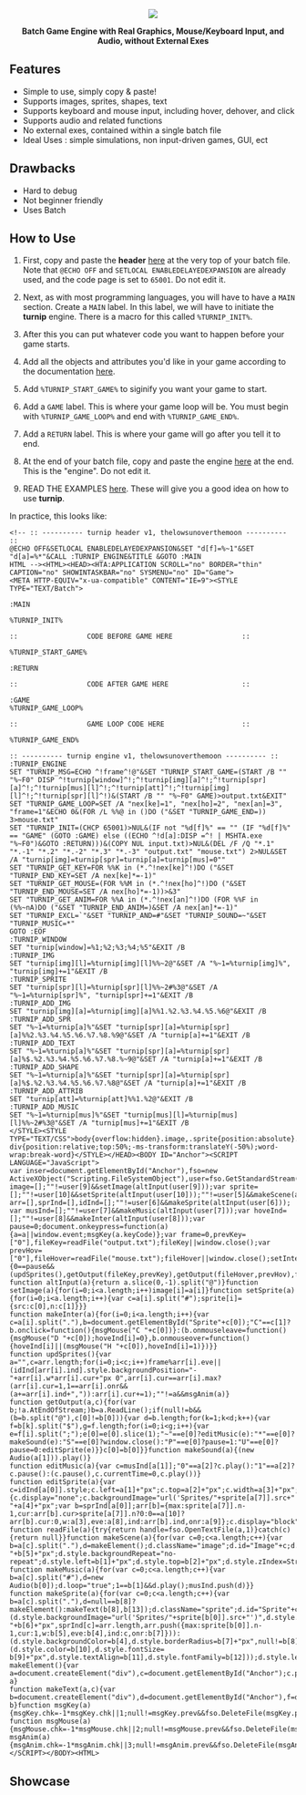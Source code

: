 <p align="center">
  <img src="https://i.imgur.com/uDJ4fuE.png">
</p>
<p align="center">
  <b>Batch Game Engine with Real Graphics, Mouse/Keyboard Input, and Audio, without External Exes</b>
</p>

## Features

* Simple to use, simply copy & paste!
* Supports images, sprites, shapes, text
* Supports keyboard and mouse input, including hover, dehover, and click
* Supports audio and related functions
* No external exes, contained within a single batch file
* Ideal Uses : simple simulations, non input-driven games, GUI, ect

## Drawbacks

* Hard to debug
* Not beginner friendly
* Uses Batch

## How to Use

1. First, copy and paste the **header** [here](src/header.bat) at the very top of your batch file. Note that ```@ECHO OFF``` and ```SETLOCAL ENABLEDELAYEDEXPANSION``` are already used, and the code page is set to ```65001```. Do not edit it.

2. Next, as with most programming languages, you will have to have a ```MAIN``` section. Create a ```MAIN``` label. In this label, we will have to initiate the **turnip** engine. There is a macro for this called ```%TURNIP_INIT%```.

3. After this you can put whatever code you want to happen before your game starts.

4. Add all the objects and attributes you'd like in your game according to the documentation [here](doc/doc).

5. Add ```%TURNIP_START_GAME%``` to siginify you want your game to start.

6. Add a ```GAME``` label. This is where your game loop will be. You must begin with ```%TURNIP_GAME_LOOP%``` and end with ```%TURNIP_GAME_END%```.

7. Add a ```RETURN``` label. This is where your game will go after you tell it to end.

8. At the end of your batch file, copy and paste the engine [here](src/engine.bat) at the end. This is the "engine". Do not edit it.

9. READ THE EXAMPLES [here](src/engine.bat). These will give you a good idea on how to use **turnip**.

In practice, this looks like:

```Batch
<!-- :: ---------- turnip header v1, thelowsunoverthemoon ---------- ::
@ECHO OFF&SETLOCAL ENABLEDELAYEDEXPANSION&SET "d[f]=%~1"&SET "d[a]=%*"&CALL :TURNIP_ENGINE&TITLE &GOTO :MAIN
HTML --><HTML><HEAD><HTA:APPLICATION SCROLL="no" BORDER="thin" CAPTION="no" SHOWINTASKBAR="no" SYSMENU="no" ID="Game">
<META HTTP-EQUIV="x-ua-compatible" CONTENT="IE=9"><STYLE TYPE="TEXT/Batch">

:MAIN

%TURNIP_INIT%

::                 CODE BEFORE GAME HERE                 ::

%TURNIP_START_GAME%

:RETURN

::                 CODE AFTER GAME HERE                  ::

:GAME
%TURNIP_GAME_LOOP%

::                 GAME LOOP CODE HERE                   ::

%TURNIP_GAME_END%

:: ---------- turnip engine v1, thelowsunoverthemoon ---------- ::
:TURNIP_ENGINE
SET "TURNIP_MSG=ECHO ^!frame^!@"&SET "TURNIP_START_GAME=(START /B "" "%~F0" DISP ^!turnip[window]^!;^!turnip[img][a]^!;^!turnip[spr][a]^!;^!turnip[mus][l]^!;^!turnip[att]^!;^!turnip[img][l]^!;^!turnip[spr][l]^!)&(START /B "" "%~F0" GAME)>output.txt&EXIT"
SET "TURNIP_GAME_LOOP=SET /A "nex[ke]=1", "nex[ho]=2", "nex[an]=3", "frame=1"&ECHO 0&(FOR /L %%@ in ()DO ("&SET "TURNIP_GAME_END=)) 3>mouse.txt"
SET "TURNIP_INIT=(CHCP 65001)>NUL&(IF not "%d[f]%" == "" (IF "%d[f]%" == "GAME" (GOTO :GAME) else ((ECHO ^!d[a]:DISP =^! | MSHTA.exe "%~F0")&GOTO :RETURN)))&(COPY NUL input.txt)>NUL&(DEL /F /Q "*.1" "*.-1" "*.2" "*.-2" "*.3" "*.-3" "output.txt" "mouse.txt") 2>NUL&SET /A "turnip[img]=turnip[spr]=turnip[a]=turnip[mus]=0""
SET "TURNIP_GET_KEY=FOR %%K in (*.^!nex[ke]^!)DO ("&SET "TURNIP_END_KEY=SET /A nex[ke]*=-1)"
SET "TURNIP_GET_MOUSE=(FOR %%M in (*.^!nex[ho]^!)DO ("&SET "TURNIP_END_MOUSE=SET /A nex[ho]*=-1))>&3"
SET "TURNIP_GET_ANIM=FOR %%A in (*.^!nex[an]^!)DO (FOR %%F in (%%~nA)DO ("&SET "TURNIP_END_ANIM=)&SET /A nex[an]*=-1)"
SET "TURNIP_EXCL=`"&SET "TURNIP_AND=#"&SET "TURNIP_SOUND=~"&SET "TURNIP_MUSIC=*"
GOTO :EOF
:TURNIP_WINDOW
SET "turnip[window]=%1;%2;%3;%4;%5"&EXIT /B
:TURNIP_IMG
SET "turnip[img][l]=%turnip[img][l]%%~2@"&SET /A "%~1=%turnip[img]%", "turnip[img]+=1"&EXIT /B
:TURNIP_SPRITE
SET "turnip[spr][l]=%turnip[spr][l]%%~2#%3@"&SET /A "%~1=%turnip[spr]%", "turnip[spr]+=1"&EXIT /B
:TURNIP_ADD_IMG
SET "turnip[img][a]=%turnip[img][a]%%1.%2.%3.%4.%5.%6@"&EXIT /B
:TURNIP_ADD_SPR
SET "%~1=%turnip[a]%"&SET "turnip[spr][a]=%turnip[spr][a]%%2.%3.%4.%5.%6.%7.%8.%9@"&SET /A "turnip[a]+=1"&EXIT /B
:TURNIP_ADD_TEXT
SET "%~1=%turnip[a]%"&SET "turnip[spr][a]=%turnip[spr][a]%$.%2.%3.%4.%5.%6.%7.%8.%~9@"&SET /A "turnip[a]+=1"&EXIT /B
:TURNIP_ADD_SHAPE
SET "%~1=%turnip[a]%"&SET "turnip[spr][a]=%turnip[spr][a]%$.%2.%3.%4.%5.%6.%7.%8@"&SET /A "turnip[a]+=1"&EXIT /B
:TURNIP_ADD_ATTRIB
SET "turnip[att]=%turnip[att]%%1.%2@"&EXIT /B
:TURNIP_ADD_MUSIC
SET "%~1=%turnip[mus]%"&SET "turnip[mus][l]=%turnip[mus][l]%%~2#%3@"&SET /A "turnip[mus]+=1"&EXIT /B
</STYLE><STYLE TYPE="TEXT/CSS">body{overflow:hidden}.image,.sprite{position:absolute}.sprite div{position:relative;top:50%;-ms-transform:translateY(-50%);word-wrap:break-word}</STYLE></HEAD><BODY ID="Anchor"><SCRIPT LANGUAGE="JavaScript">
var inser=document.getElementById("Anchor"),fso=new ActiveXObject("Scripting.FileSystemObject"),user=fso.GetStandardStream(0).ReadLine().split(";");document.getElementById("Anchor").style.background=user[0];window.resizeTo(user[1],user[2]);window.moveTo(user[3],user[4]);var image=[];""!=user[9]&&setImage(altInput(user[9]));var sprite=[];""!=user[10]&&setSprite(altInput(user[10]));""!=user[5]&&makeScene(altInput(user[5]));var arr=[],sprInd=[],idInd=[];""!=user[6]&&makeSprite(altInput(user[6]));
var musInd=[];""!=user[7]&&makeMusic(altInput(user[7]));var hoveInd=[];""!=user[8]&&makeInter(altInput(user[8]));var pause=0;document.onkeypress=function(a){a=a||window.event;msgKey(a.keyCode)};var frame=0,prevKey=["0"],fileKey=readFile("output.txt");fileKey||window.close();var prevHov=["0"],fileHover=readFile("mouse.txt");fileHover||window.close();setInterval(function(){0==pause&&(updSprites(),getOutput(fileKey,prevKey),getOutput(fileHover,prevHov),frame++)},2);
function altInput(a){return a.slice(0,-1).split("@")}function setImage(a){for(i=0;i<a.length;i++)image[i]=a[i]}function setSprite(a){for(i=0;i<a.length;i++){var c=a[i].split("#");sprite[i]={src:c[0],n:c[1]}}}
function makeInter(a){for(i=0;i<a.length;i++){var c=a[i].split("."),b=document.getElementById("Sprite"+c[0]);"C"==c[1]?b.onclick=function(){msgMouse("C "+c[0])}:(b.onmouseleave=function(){msgMouse("D "+c[0]);hoveInd[i]=0},b.onmouseover=function(){hoveInd[i]||(msgMouse("H "+c[0]),hoveInd[i]=1)})}}
function updSprites(){var a="",c=arr.length;for(i=0;i<c;i++)frame%arr[i].eve||(idInd[arr[i].ind].style.backgroundPosition="-"+arr[i].w*arr[i].cur+"px 0",arr[i].cur==arr[i].max?(arr[i].cur=1,1==arr[i].onr&&(a+=arr[i].ind+",")):arr[i].cur+=1);""!=a&&msgAnim(a)}
function getOutput(a,c){for(var b;!a.AtEndOfStream;)b=a.ReadLine();if(null!=b&&(b=b.split("@"),c[0]!=b[0])){var d=b.length;for(k=1;k<d;k++){var f=b[k].split("$"),g=f.length;for(i=0;i<g;i++){var e=f[i].split(";");e[0]=e[0].slice(1);"~"==e[0]?editMusic(e):"*"==e[0]?makeSound(e):"S"==e[0]?window.close():"P"==e[0]?pause=1:"U"==e[0]?pause=0:editSprite(e)}}c[0]=b[0]}}function makeSound(a){(new Audio(a[1])).play()}
function editMusic(a){var c=musInd[a[1]];"0"==a[2]?c.play():"1"==a[2]?c.pause():(c.pause(),c.currentTime=0,c.play())}
function editSprite(a){var c=idInd[a[0]].style;c.left=a[1]+"px";c.top=a[2]+"px";c.width=a[3]+"px";c.height=a[4]+"px";c.msTransform=a[5];c.backgroundColor=a[6];if(null!=a[7]){c.display="none";c.backgroundImage="url('Sprites/"+sprite[a[7]].src+"')";c.backgroundSize=a[3]*sprite[a[7]].n+"px "+a[4]+"px";var b=sprInd[a[0]];arr[b]={max:sprite[a[7]].n-1,cur:arr[b].cur>sprite[a[7]].n?0:0==a[10]?arr[b].cur:0,w:a[3],eve:a[8],ind:arr[b].ind,onr:a[9]};c.display="block"}}
function readFile(a){try{return handle=fso.OpenTextFile(a,1)}catch(c){return null}}function makeScene(a){for(var c=0;c<a.length;c++){var b=a[c].split("."),d=makeElement();d.className="image";d.id="Image"+c;d.style.backgroundImage="url('Sprites/"+image[b[0]]+"')";d.style.backgroundSize=b[4]+"px "+b[5]+"px";d.style.backgroundRepeat="no-repeat";d.style.left=b[1]+"px";d.style.top=b[2]+"px";d.style.zIndex=String(b[3]);d.style.width=b[4]+"px";d.style.height=b[5]+"px"}}
function makeMusic(a){for(var c=0;c<a.length;c++){var b=a[c].split("#"),d=new Audio(b[0]);d.loop="true";1==b[1]&&d.play();musInd.push(d)}}
function makeSprite(a){for(var c=0;c<a.length;c++){var b=a[c].split("."),d=null==b[8]?makeElement():makeText(b[8],b[13]);d.className="sprite";d.id="Sprite"+c;idInd.push(d);"$"!=b[0]?(d.style.backgroundImage="url('Sprites/"+sprite[b[0]].src+"')",d.style.backgroundSize=b[5]*sprite[b[0]].n+"px "+b[6]+"px",sprInd[c]=arr.length,arr.push({max:sprite[b[0]].n-1,cur:1,w:b[5],eve:b[4],ind:c,onr:b[7]})):(d.style.backgroundColor=b[4],d.style.borderRadius=b[7]+"px",null!=b[8]&&(d.style.color=b[10],d.style.fontSize=
b[9]+"px",d.style.textAlign=b[11],d.style.fontFamily=b[12]));d.style.left=b[1]+"px";d.style.top=b[2]+"px";d.style.zIndex=String(b[3]);d.style.width=b[5]+"px";d.style.height=b[6]+"px"}}function makeElement(){var a=document.createElement("div"),c=document.getElementById("Anchor");c.parentNode.insertBefore(a,c);return a}
function makeText(a,c){var b=document.createElement("div"),d=document.getElementById("Anchor"),f=document.createElement("div");f.innerHTML=a.replace(/`/g,"!").replace(/#/g,"&");f.style.padding=c+"px";b.appendChild(f);d.parentNode.insertBefore(b,d);return b}function msgKey(a){msgKey.chk=-1*msgKey.chk||1;null!=msgKey.prev&&fso.DeleteFile(msgKey.prev);msgKey.prev=a+"."+msgKey.chk;fso.CopyFile("input.txt",msgKey.prev)}
function msgMouse(a){msgMouse.chk=-1*msgMouse.chk||2;null!=msgMouse.prev&&fso.DeleteFile(msgMouse.prev);msgMouse.prev=a+"."+msgMouse.chk;fso.CopyFile("input.txt",msgMouse.prev)}function msgAnim(a){msgAnim.chk=-1*msgAnim.chk||3;null!=msgAnim.prev&&fso.DeleteFile(msgAnim.prev);msgAnim.prev=a+"."+msgAnim.chk;fso.CopyFile("input.txt",msgAnim.prev)};
</SCRIPT></BODY><HTML>
```


## Showcase
